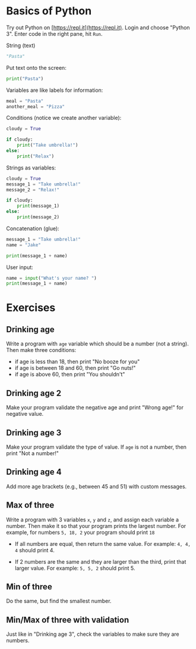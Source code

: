 # Basics of Python

Try out Python on [https://repl.it](https://repl.it). Login and choose "Python 3". Enter code in the right pane, hit `Run`.

String (text)

```python
"Pasta"
```

Put text onto the screen:

```python
print("Pasta")
```

Variables are like labels for information:

```python
meal = "Pasta"
another_meal = "Pizza"
```

Conditions (notice we create another variable):

```python
cloudy = True

if cloudy:
    print("Take umbrella!")
else:
    print("Relax")
```

Strings as variables:

```python
cloudy = True
message_1 = "Take umbrella!"
message_2 = "Relax!"

if cloudy:
    print(message_1)
else:
    print(message_2)
```

Concatenation (glue):

```python
message_1 = "Take umbrella!"
name = "Jake"

print(message_1 + name)
```

User input:

```python
name = input("What's your name? ")
print(message_1 + name)
```

# Exercises

## Drinking age

Write a program with `age` variable which should be a number (not a string). Then make three conditions:

- if age is less than 18, then print "No booze for you"
- if age is between 18 and 60, then print "Go nuts!"
- if age is above 60, then print "You shouldn't"

## Drinking age 2

Make your program validate the negative age and print "Wrong age!" for negative value.

## Drinking age 3

Make your program validate the type of value. If `age` is not a number, then print "Not a number!"

## Drinking age 4

Add more age brackets (e.g., between 45 and 51) with custom messages.

## Max of three

Write a program with 3 variables `x`, `y` and `z`, and assign each variable a number. Then make it so that your program prints the largest number. For example, for numbers `5, 18, 2` your program should print `18`

- If all numbers are equal, then return the same value. For example: `4, 4, 4` should print 4.

- If 2 numbers are the same and they are larger than the third, print that larger value. For example:
`5, 5, 2` should print 5.

## Min of three

Do the same, but find the smallest number.

## Min/Max of three with validation

Just like in "Drinking age 3", check the variables to make sure they are numbers.
